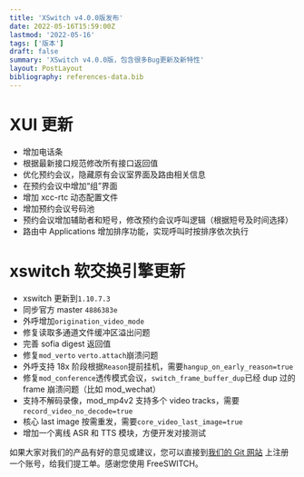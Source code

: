 ```yaml
---
title: 'XSwitch v4.0.0版发布'
date: 2022-05-16T15:59:00Z
lastmod: '2022-05-16'
tags: ['版本']
draft: false
summary: 'XSwitch v4.0.0版，包含很多Bug更新及新特性'
layout: PostLayout
bibliography: references-data.bib
---
```


# XUI 更新

- 增加电话条
- 根据最新接口规范修改所有接口返回值
- 优化预约会议，隐藏原有会议室界面及路由相关信息
- 在预约会议中增加“组”界面
- 增加 xcc-rtc 动态配置文件
- 增加预约会议号码池
- 预约会议增加辅助者和短号，修改预约会议呼叫逻辑（根据短号及时间选择）
- 路由中 Applications 增加排序功能，实现呼叫时按排序依次执行

# xswitch 软交换引擎更新

- xswitch 更新到`1.10.7.3`
- 同步官方 master `4886383e`
- 外呼增加`origination_video_mode`
- 修复读取多通道文件缓冲区溢出问题
- 完善 sofia digest 返回值
- 修复`mod_verto` `verto.attach`崩溃问题
- 外呼支持 18x 阶段根据`Reason`提前挂机，需要`hangup_on_early_reason=true`
- 修复`mod_conference`透传模式会议，`switch_frame_buffer_dup`已经 dup 过的 frame 崩溃问题（比如 mod_wechat）
- 支持不解码录像，mod_mp4v2 支持多个 video tracks，需要`record_video_no_decode=true`
- 核心 last image 按需重发，需要`core_video_last_image=true`
- 增加一个离线 ASR 和 TTS 模块，方便开发对接测试

如果大家对我们的产品有好的意见或建议，您可以直接到[我们的 Git 网站](https://git.xswitch.cn/) 上注册一个账号，给我们提工单。感谢您使用 FreeSWITCH。

